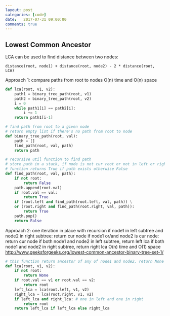 ```yaml
---
layout: post
categories: [code]
date:   2017-07-31 09:00:00
comments: true
---
```


## Lowest Common Ancestor

LCA can be used to find distance between two nodes:

    distance(root, node1) + distance(root, node2) - 2 * distance(root, LCA)

Approach 1: compare paths from root to nodes
O(n) time and O(n) space
~~~ python
def lca(root, v1, v2):
    path1 = binary_tree_path(root, v1)
    path2 = binary_tree_path(root, v2)
    i = 0
    while path1[i] == path2[i]:
        i += 1
    return path1[i-1]

# find path from root to a given node
# return empty list if there's no path from root to node
def binary_tree_path(root, val):
    path = []
    find_path(root, val, path)
    return path

# recursive util function to find path
# store path in a stack, if node is not cur root or not in left or right subtree, pop from stack
# function returns True if path exists otherwise False
def find_path(root, val, path):
    if not root:
        return False
    path.append(root.val)
    if root.val == val:
        return True
    if (root.left and find_path(root.left, val, path)) \
    or (root.right and find_path(root.right, val, path)):
        return True
    path.pop()
    return False
~~~

Approach 2: one iteration in place with recursion
if node1 in left subtree and node2 in right subtree: return cur node
if node1 or/and node2 is cur node: return cur node
if both node1 and node2 in left subtree, return left lca
if both node1 and node2 in right subtree, return right lca
O(n) time and O(1) space
http://www.geeksforgeeks.org/lowest-common-ancestor-binary-tree-set-1/
~~~ python
# this function return ancestor of any of node1 and node2, return None if root is None
def lca(root, v1, v2):
    if not root:
        return None
    if root.val == v1 or root.val == v2:
        return root
    left_lca = lca(root.left, v1, v2)
    right_lca = lca(root.right, v1, v2)
    if left_lca and right_lca: # one in left and one in right
        return root
    return left_lca if left_lca else right_lca
~~~
